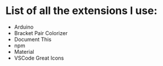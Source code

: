 # List of all the extensions I use:

- Arduino
- Bracket Pair Colorizer
- Document This
- npm
- Material
- VSCode Great Icons